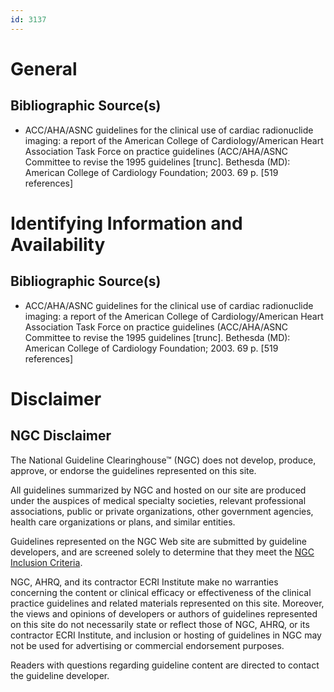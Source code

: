 ```yaml
---
id: 3137
---
```


# General

## Bibliographic Source(s)

- ACC/AHA/ASNC guidelines for the clinical use of cardiac radionuclide imaging: a report of the American College of Cardiology/American Heart Association Task Force on practice guidelines (ACC/AHA/ASNC Committee to revise the 1995 guidelines [trunc]. Bethesda (MD): American College of Cardiology Foundation; 2003. 69 p. [519 references]

# Identifying Information and Availability

## Bibliographic Source(s)

- ACC/AHA/ASNC guidelines for the clinical use of cardiac radionuclide imaging: a report of the American College of Cardiology/American Heart Association Task Force on practice guidelines (ACC/AHA/ASNC Committee to revise the 1995 guidelines [trunc]. Bethesda (MD): American College of Cardiology Foundation; 2003. 69 p. [519 references]

# Disclaimer

## NGC Disclaimer

The National Guideline Clearinghouse™ (NGC) does not develop, produce, approve, or endorse the guidelines represented on this site.

All guidelines summarized by NGC and hosted on our site are produced under the auspices of medical specialty societies, relevant professional associations, public or private organizations, other government agencies, health care organizations or plans, and similar entities.

Guidelines represented on the NGC Web site are submitted by guideline developers, and are screened solely to determine that they meet the [NGC Inclusion Criteria](/help-and-about/summaries/inclusion-criteria).

NGC, AHRQ, and its contractor ECRI Institute make no warranties concerning the content or clinical efficacy or effectiveness of the clinical practice guidelines and related materials represented on this site. Moreover, the views and opinions of developers or authors of guidelines represented on this site do not necessarily state or reflect those of NGC, AHRQ, or its contractor ECRI Institute, and inclusion or hosting of guidelines in NGC may not be used for advertising or commercial endorsement purposes.

Readers with questions regarding guideline content are directed to contact the guideline developer.


